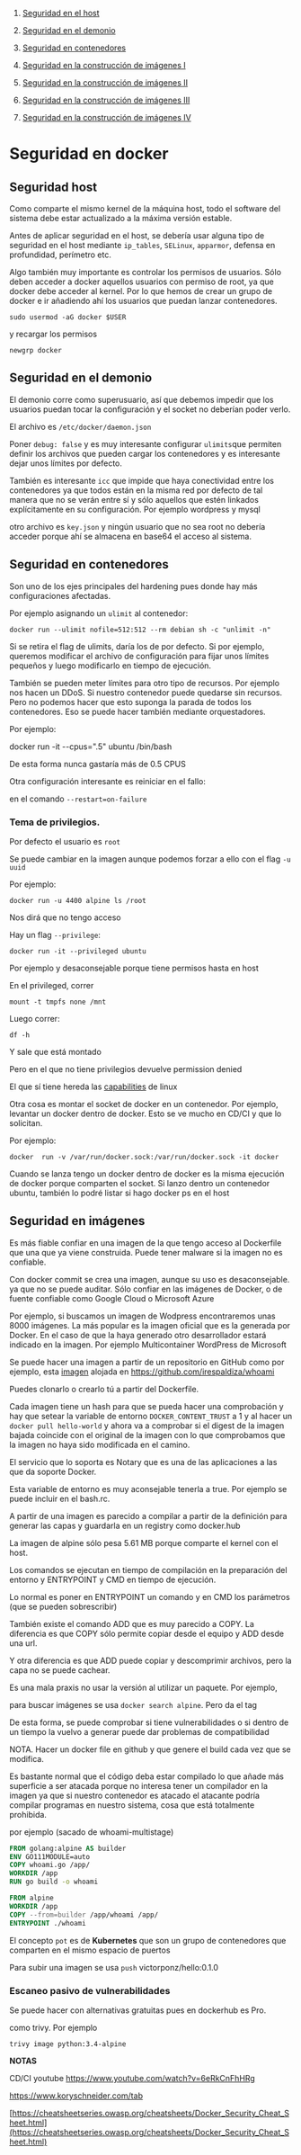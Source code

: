 1. [Seguridad en el host](https://player.vimeo.com/video/517148290)

2. [Seguridad en el demonio](https://player.vimeo.com/video/517148194)
3. [Seguridad en contenedores](https://player.vimeo.com/video/517147973)
4. [Seguridad en la construcción de imágenes I](https://player.vimeo.com/video/517161900)
5. [Seguridad en la construcción de imágenes II](https://player.vimeo.com/video/517161039)
6. [Seguridad en la construcción de imágenes III](https://player.vimeo.com/video/517162103)
7. [Seguridad en la construcción de imágenes IV](https://player.vimeo.com/video/517162393)

# Seguridad en docker

## Seguridad host

Como comparte el mismo kernel de la máquina host, todo el software del sistema debe estar actualizado a la máxima versión estable.

Antes de aplicar seguridad en el host, se debería usar alguna tipo de seguridad en el host mediante `ip_tables`, `SELinux`, `apparmor`, defensa en profundidad, perímetro etc.

Algo también muy importante es controlar los permisos de usuarios. Sólo deben acceder a docker aquellos usuarios con permiso de root, ya que docker debe acceder al kernel. Por lo que hemos de crear un grupo de docker e ir añadiendo ahí los usuarios que puedan lanzar contenedores.

`sudo usermod -aG docker $USER`

y recargar los permisos

`newgrp docker`

## Seguridad en el demonio

El demonio corre como superusuario, así que debemos impedir que los usuarios puedan tocar la configuración  y el socket no deberían poder verlo.

El archivo es `/etc/docker/daemon.json`

Poner `debug: false` y es muy interesante configurar `ulimits`que permiten definir los archivos que pueden cargar los contenedores y es interesante dejar unos límites por defecto.

También es interesante `icc` que impide que haya conectividad entre los contenedores ya que todos están en la misma red por defecto de tal manera que no se verán entre sí y sólo aquellos que estén linkados explícitamente en su configuración. Por ejemplo wordpress y mysql

otro archivo es `key.json` y ningún usuario que no sea root no debería acceder porque ahí se almacena en base64 el acceso al sistema.

## Seguridad en contenedores

Son uno de los ejes principales del hardening pues donde hay más configuraciones afectadas.

Por ejemplo asignando un `ulimit` al contenedor:

```
docker run --ulimit nofile=512:512 --rm debian sh -c "unlimit -n"
```

Si se retira el flag de ulimits, daría los de por defecto. Si por ejemplo, queremos modificar el archivo de configuración para fijar unos límites pequeños y luego modificarlo en tiempo de ejecución.

También se pueden meter límites para otro tipo de recursos. Por ejemplo nos hacen un DDoS. Si nuestro contenedor puede quedarse sin recursos. Pero no podemos hacer que esto suponga la parada de todos los contenedores. Eso se puede hacer también mediante orquestadores.

Por ejemplo:

docker run -it --cpus=".5" ubuntu /bin/bash

De esta forma  nunca gastaría más de 0.5 CPUS

Otra configuración interesante es reiniciar en el fallo:

en el comando `--restart=on-failure`

### Tema de privilegios.

Por defecto el usuario es `root`

Se puede cambiar en la imagen aunque podemos forzar a ello con el flag `-u uuid`

Por ejemplo:

`docker run -u 4400 alpine ls /root`

Nos dirá que no tengo acceso

Hay un flag `--privilege`:

`docker run -it --privileged ubuntu`

Por ejemplo y desaconsejable porque tiene permisos hasta en host

En el privileged, correr

`mount -t tmpfs none /mnt`

Luego correr:

`df -h`

Y sale que está montado

Pero en el que no tiene privilegios devuelve permission denied

El que sí tiene hereda las [capabilities](https://www.incibe-cert.es/blog/linux-capabilities) de linux

Otra cosa es montar el socket de docker en un contenedor. Por ejemplo, levantar un docker dentro de docker. Esto se ve mucho en CD/CI y que lo solicitan.

Por ejemplo:

`docker  run -v /var/run/docker.sock:/var/run/docker.sock -it docker`

Cuando se lanza tengo un docker dentro de docker es la misma ejecución de docker porque comparten el socket. Si lanzo dentro un contenedor ubuntu, también lo podré listar si hago docker ps en el host

## Seguridad en imágenes

Es más fiable confiar en una imagen de la que tengo acceso al Dockerfile que una que ya viene construida. Puede tener malware si la imagen no es confiable.

Con docker commit se crea una imagen, aunque su uso es desaconsejable. ya que no se puede auditar. Sólo confiar en las imágenes de Docker, o de fuente confiable como Google Cloud o Microsoft Azure

Por ejemplo, si buscamos un imagen de Wodpress encontraremos unas 8000 imágenes. La más popular es la imagen oficial que es la generada por Docker. En el caso de que la haya generado otro desarrollador estará indicado en la imagen. Por ejemplo Multicontainer WordPress de Microsoft

Se puede hacer una imagen a partir de un repositorio en GitHub como por ejemplo, esta [imagen](https://hub.docker.com/r/irespaldiza/whoami) alojada en https://github.com/irespaldiza/whoami

Puedes clonarlo o crearlo tú a partir del Dockerfile.

Cada imagen tiene un hash para que se pueda hacer una comprobación y hay que setear la variable de entorno `DOCKER_CONTENT_TRUST` a 1 y al hacer un `docker pull hello-world` y ahora va a comprobar si el digest de la imagen bajada coincide con el original de la imagen con lo que comprobamos que la imagen no haya sido modificada en el camino.

El servicio que lo soporta es Notary que es una de las aplicaciones a las que da soporte Docker.

Esta variable de entorno es muy aconsejable tenerla a true. Por ejemplo se puede incluir en el bash.rc.

A partir de una imagen es parecido a compilar a partir de la definición para generar las capas y guardarla en un registry como docker.hub

La imagen de alpine sólo pesa  5.61 MB porque comparte el kernel con el host.

Los comandos se ejecutan en tiempo de compilación en la preparación del entorno y ENTRYPOINT y CMD en tiempo de ejecución.

Lo normal es poner en ENTRYPOINT un comando y en CMD los parámetros (que se pueden sobrescribir)

También existe el comando ADD que es muy parecido a COPY. La diferencia es que COPY sólo permite copiar desde el equipo y ADD desde una url.

Y otra diferencia es que ADD puede copiar y descomprimir archivos, pero la capa no se puede cachear.

Es una mala praxis no usar la versión al utilizar un paquete. Por ejemplo,

para buscar imágenes se usa `docker search alpine`. Pero da el tag

De esta forma, se puede comprobar si tiene vulnerabilidades o si dentro de un tiempo la vuelvo a generar puede dar problemas de compatibilidad

NOTA. Hacer un docker file en github y que genere el build cada vez que se modifica.

Es  bastante normal que el código deba estar compilado lo que añade más superficie a ser atacada porque no interesa tener un compilador en la imagen ya que si nuestro contenedor es atacado el atacante podría compilar programas en nuestro sistema, cosa que está totalmente prohibida.

por ejemplo (sacado de whoami-multistage)

```dockerfile
FROM golang:alpine AS builder
ENV GO111MODULE=auto
COPY whoami.go /app/
WORKDIR /app
RUN go build -o whoami

FROM alpine
WORKDIR /app
COPY --from=builder /app/whoami /app/
ENTRYPOINT ./whoami
```

El concepto `pot` es de **Kubernetes** que son un grupo de contenedores que comparten en el mismo espacio de puertos

Para subir una imagen se usa `push` victorponz/hello:0.1.0

### Escaneo pasivo de vulnerabilidades

Se puede hacer con alternativas gratuitas pues en dockerhub es Pro.

como trivy. Por ejemplo 

`trivy image python:3.4-alpine`

**NOTAS**

CD/CI youtube https://www.youtube.com/watch?v=6eRkCnFhHRg

https://www.koryschneider.com/tab

[https://cheatsheetseries.owasp.org/cheatsheets/Docker_Security_Cheat_Sheet.html](https://cheatsheetseries.owasp.org/cheatsheets/Docker_Security_Cheat_Sheet.html)

